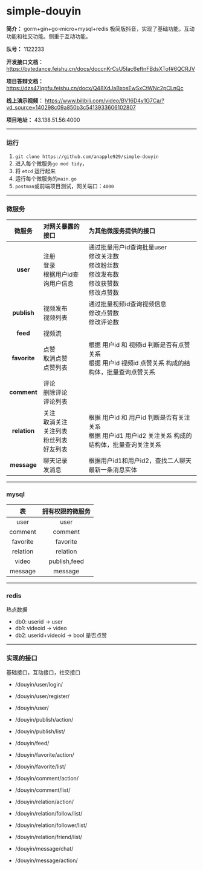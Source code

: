 # simple-douyin

**简介：** gorm+gin+go-micro+mysql+redis 极简版抖音，实现了基础功能，互动功能和社交功能。侧重于互动功能。

**队号：** 1122233

**开发接口文档：** https://bytedance.feishu.cn/docs/doccnKrCsU5Iac6eftnFBdsXTof#6QCRJV

**项目答辩文档：** https://dzs47lqpfu.feishu.cn/docx/Q48XdJaBxosEwSxCtWNc2pCLnQc

**线上演示视频：** https://www.bilibili.com/video/BV16D4y1G7Ca/?vd_source=140298c09a850b3c5413933606102807

**项目地址：** 43.138.51.56:4000

---
### 运行
1. `git clone https://github.com/anapple929/simple-douyin`
2. 进入每个微服务`go mod tidy`，
3. 将 `etcd` 运行起来
4. 运行每个微服务的`main.go`
5. `postman`或前端项目测试，网关端口：`4000`

---
### 微服务

|   微服务    | 对网关暴露的接口                               | 为其他微服务提供的接口 |
|:--------:|:---------------------------------------|:------------|
|   **user**   | 注册<br/>登录<br/>根据用户id查询用户信息             | 通过批量用户id查询批量user<br/>修改关注数<br/>修改粉丝数<br/>修改发布数<br/>修改获赞数<br/>修改点赞数            |
| **publish**  | 视频发布<br/>  视频列表                        | 通过批量视频id查询视频信息<br/>修改点赞数<br/>修改评论数            |
|   **feed**   | 视频流                                    |             |
| **favorite** | 点赞<br/>取消点赞<br/>点赞列表                   |  根据 用户id 和 视频id 判断是否有点赞关系<br/>根据 用户id 视频id 点赞关系 构成的结构体，批量查询点赞关系<br/>           |
| **comment**  | 评论<br/>删除评论<br/>评论列表                   |             |
| **relation** | 关注<br/>取消关注<br/>关注列表<br/>粉丝列表<br/>好友列表 |  根据 用户id 和 用户id 判断是否有关注关系<br/>根据 用户id1 用户id2 关注关系 构成的结构体，批量查询关注关系           |
| **message**  | 聊天记录<br/>发消息                           | 根据用户id1和用户id2，查找二人聊天最新一条消息实体            |


---
### mysql

|    表     |   拥有权限的微服务   |
|:--------:|:------------:|
|   user   |     user     |
| comment  |   comment    |
| favorite |   favorite   |
| relation |   relation   |
|  video   | publish,feed |
| message  |   message    |

---
### redis

热点数据

* db0: userid -> user
* db1: videoid -> video
* db2: userid+videoid -> bool  是否点赞 

---
### 实现的接口

基础接口，互动接口，社交接口

* /douyin/user/login/
* /douyin/user/register/
* /douyin/user/


* /douyin/publish/action/
* /douyin/publish/list/
* /douyin/feed/


* /douyin/favorite/action/
* /douyin/favorite/list/


* /douyin/comment/action/
* /douyin/comment/list/


* /douyin/relation/action/
* /douyin/relation/follow/list/
* /douyin/relation/follower/list/
* /douyin/relation/friend/list/


* /douyin/message/chat/
* /douyin/message/action/

